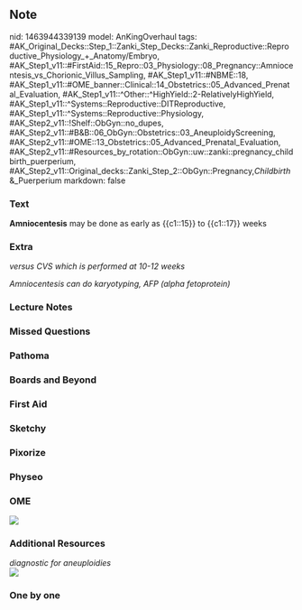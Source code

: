 ## Note
nid: 1463944339139
model: AnKingOverhaul
tags: #AK_Original_Decks::Step_1::Zanki_Step_Decks::Zanki_Reproductive::Reproductive_Physiology_+_Anatomy/Embryo, #AK_Step1_v11::#FirstAid::15_Repro::03_Physiology::08_Pregnancy::Amniocentesis_vs_Chorionic_Villus_Sampling, #AK_Step1_v11::#NBME::18, #AK_Step1_v11::#OME_banner::Clinical::14_Obstetrics::05_Advanced_Prenatal_Evaluation, #AK_Step1_v11::^Other::^HighYield::2-RelativelyHighYield, #AK_Step1_v11::^Systems::Reproductive::DITReproductive, #AK_Step1_v11::^Systems::Reproductive::Physiology, #AK_Step2_v11::!Shelf::ObGyn::no_dupes, #AK_Step2_v11::#B&B::06_ObGyn::Obstetrics::03_AneuploidyScreening, #AK_Step2_v11::#OME::13_Obstetrics::05_Advanced_Prenatal_Evaluation, #AK_Step2_v11::#Resources_by_rotation::ObGyn::uw::zanki::pregnancy_childbirth_puerperium, #AK_Step2_v11::Original_decks::Zanki_Step_2::ObGyn::Pregnancy,_Childbirth_&_Puerperium
markdown: false

### Text
<div>
  <b>Amniocentesis</b> may be done as early as {{c1::15}} to
  {{c1::17}} weeks
</div>

### Extra
<i>versus CVS which is performed at 10-12 weeks</i>
<div>
  <i>Amniocentesis can do karyotyping, AFP (alpha fetoprotein)</i>
</div>

### Lecture Notes


### Missed Questions


### Pathoma


### Boards and Beyond


### First Aid


### Sketchy


### Pixorize


### Physeo


### OME
<div class="ome-widget">
  <a href=
  "https://onlinemeded.org/spa/obstetrics/advanced-prenatal-evaluation/acquire?ref=anki">
  <img src="_OME_AnkiFlashcards_Lesson_3.png"></a>
</div>

### Additional Resources
<div>
  <i>diagnostic for aneuploidies</i>
</div><img src="prenatal%20testing.png" style="" class="resizer">

### One by one

